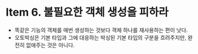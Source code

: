 # Item 6. 불필요한 객체 생성을 피하라

- 똑같은 기능의 객체를 매번 생성하는 것보다 객체 하나를 재사용하는 편이 낫다.
- 오토박싱은 기본 타입과 그에 대응하는 박싱된 기본 타입의 구분을 흐려주지만, 완전히 없애주는 것은 아니다.